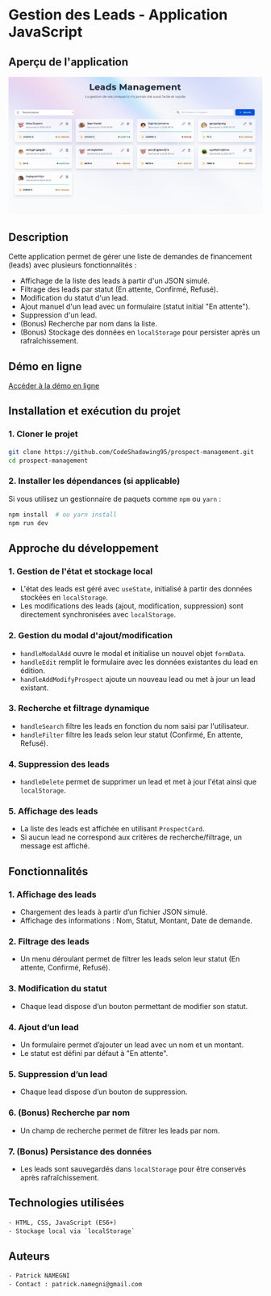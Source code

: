 # Gestion des Leads - Application JavaScript

## Aperçu de l'application
![Aperçu de l'application](./public/showcase.jpeg)

## Description
Cette application permet de gérer une liste de demandes de financement (leads) avec plusieurs fonctionnalités :

- Affichage de la liste des leads à partir d'un JSON simulé.
- Filtrage des leads par statut (En attente, Confirmé, Refusé).
- Modification du statut d'un lead.
- Ajout manuel d'un lead avec un formulaire (statut initial "En attente").
- Suppression d'un lead.
- (Bonus) Recherche par nom dans la liste.
- (Bonus) Stockage des données en `localStorage` pour persister après un rafraîchissement.

## Démo en ligne
[Accéder à la démo en ligne](https://prospectify.netlify.app/)

## Installation et exécution du projet

### 1. Cloner le projet
```bash
git clone https://github.com/CodeShadowing95/prospect-management.git
cd prospect-management
```

### 2. Installer les dépendances (si applicable)
Si vous utilisez un gestionnaire de paquets comme `npm` ou `yarn` :
```bash
npm install  # ou yarn install
npm run dev
```

## Approche du développement

### 1. **Gestion de l'état et stockage local**
- L'état des leads est géré avec `useState`, initialisé à partir des données stockées en `localStorage`.
- Les modifications des leads (ajout, modification, suppression) sont directement synchronisées avec `localStorage`.

### 2. **Gestion du modal d'ajout/modification**
- `handleModalAdd` ouvre le modal et initialise un nouvel objet `formData`.
- `handleEdit` remplit le formulaire avec les données existantes du lead en édition.
- `handleAddModifyProspect` ajoute un nouveau lead ou met à jour un lead existant.

### 3. **Recherche et filtrage dynamique**
- `handleSearch` filtre les leads en fonction du nom saisi par l'utilisateur.
- `handleFilter` filtre les leads selon leur statut (Confirmé, En attente, Refusé).

### 4. **Suppression des leads**
- `handleDelete` permet de supprimer un lead et met à jour l'état ainsi que `localStorage`.

### 5. **Affichage des leads**
- La liste des leads est affichée en utilisant `ProspectCard`.
- Si aucun lead ne correspond aux critères de recherche/filtrage, un message est affiché.

## Fonctionnalités

### 1. Affichage des leads
- Chargement des leads à partir d’un fichier JSON simulé.
- Affichage des informations : Nom, Statut, Montant, Date de demande.

### 2. Filtrage des leads
- Un menu déroulant permet de filtrer les leads selon leur statut (En attente, Confirmé, Refusé).

### 3. Modification du statut
- Chaque lead dispose d’un bouton permettant de modifier son statut.

### 4. Ajout d’un lead
- Un formulaire permet d’ajouter un lead avec un nom et un montant.
- Le statut est défini par défaut à "En attente".

### 5. Suppression d’un lead
- Chaque lead dispose d’un bouton de suppression.

### 6. (Bonus) Recherche par nom
- Un champ de recherche permet de filtrer les leads par nom.

### 7. (Bonus) Persistance des données
- Les leads sont sauvegardés dans `localStorage` pour être conservés après rafraîchissement.

## Technologies utilisées
```txt
- HTML, CSS, JavaScript (ES6+)
- Stockage local via `localStorage`
```

## Auteurs
```txt
- Patrick NAMEGNI
- Contact : patrick.namegni@gmail.com
```

